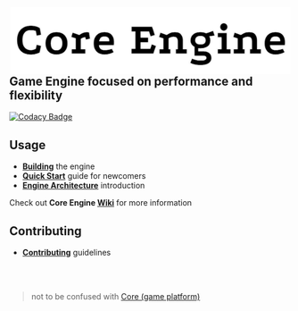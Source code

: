 <img alt="Core Engine" height=120 align="right" valign="middle" src="CoreLogo.png">

## Game Engine focused on performance and flexibility

[![Codacy Badge](https://app.codacy.com/project/badge/Grade/358e19c958144c918940a8f1a1ad7f6f)](https://www.codacy.com/gh/lectroMathew/Core/dashboard?utm_source=github.com&amp;utm_medium=referral&amp;utm_content=lectroMathew/Core&amp;utm_campaign=Badge_Grade)

## Usage

-   **[Building](https://github.com/lectroMathew/Core/wiki/Building-Core-Engine)** the engine
-   **[Quick Start](https://github.com/lectroMathew/Core/wiki/Quick-Start-guide)** guide for newcomers
-   **[Engine Architecture](https://github.com/lectroMathew/Core/wiki/Architecture)** introduction

Check out **Core Engine [Wiki](https://github.com/lectroMathew/Core/wiki)** for more information

## Contributing
-   **[Contributing](https://github.com/lectroMathew/Core/wiki/Contributing)** guidelines

<br>
<br>

> not to be confused with [Core (game platform)](https://en.wikipedia.org/wiki/Core_\(video_game_platform\))
